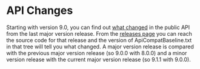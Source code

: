 # API Changes

Starting with version 9.0, you can find
out [what changed](https://raw.githubusercontent.com/AutoMapper/AutoMapper/master/src/AutoMapper/ApiCompatBaseline.txt)
in the public API from the last major version release.
From the [releases page](https://github.com/AutoMapper/AutoMapper/releases) you can reach the source code for that
release and the version of ApiCompatBaseline.txt in that tree will tell you what changed.
A major version release is compared with the previous major version release (so 9.0.0 with 8.0.0) and a minor version
release with the current major version release (so 9.1.1 with 9.0.0).